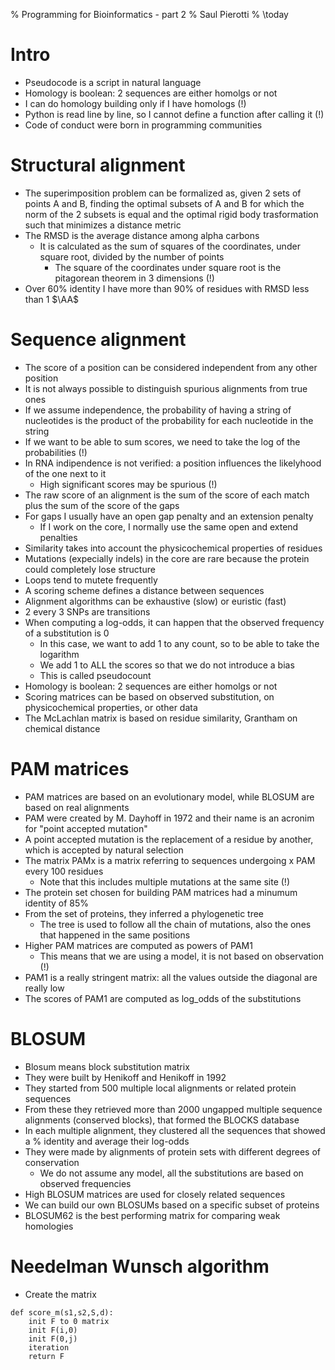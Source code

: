 % Programming for Bioinformatics - part 2
% Saul Pierotti
% \today

# Intro
* Pseudocode is a script in natural language
* Homology is boolean: 2 sequences are either homolgs or not
* I can do homology building only if I have homologs (!)
* Python is read line by line, so I cannot define a function after calling it (!)
* Code of conduct were born in programming communities

# Structural alignment
* The superimposition problem can be formalized as, given 2 sets of points A and B, finding the optimal subsets of A and B for which the norm of the 2 subsets is equal and the optimal rigid body trasformation such that minimizes a distance metric
* The RMSD is the average distance among alpha carbons
	* It is calculated as the sum of squares of the coordinates, under square root, divided by the number of points
		* The square of the coordinates under square root is the pitagorean theorem in 3 dimensions (!)
* Over 60% identity I have more than 90% of residues with RMSD less than 1 $\AA$

# Sequence alignment
* The score of a position can be considered independent from any other position
* It is not always possible to distinguish spurious alignments from true ones
* If we assume independence, the probability of having a string of nucleotides is the product of the probability for each nucleotide in the string
* If we want to be able to sum scores, we need to take the log of the probabilities (!)
* In RNA indipendence is not verified: a position influences the likelyhood of the one next to it
	* High significant scores may be spurious (!)
* The raw score of an alignment is the sum of the score of each match plus the sum of the score of the gaps
* For gaps I usually have an open gap penalty and an extension penalty
	* If I work on the core, I normally use the same open and extend penalties
* Similarity takes into account the physicochemical properties of residues
* Mutations (expecially indels) in the core are rare because the protein could completely lose structure
* Loops tend to mutete frequently
* A scoring scheme defines a distance between sequences
* Alignment algorithms can be exhaustive (slow) or euristic (fast)
* 2 every 3 SNPs are transitions
* When computing a log-odds, it can happen that the observed frequency of a substitution is 0
	* In this case, we want to add 1 to any count, so to be able to take the logarithm
	* We add 1 to ALL the scores so that we do not introduce a bias
	* This is called pseudocount
* Homology is boolean: 2 sequences are either homolgs or not
* Scoring matrices can be based on observed substitution, on physicochemical properties, or other data
* The McLachlan matrix is based on residue similarity, Grantham on chemical distance

# PAM matrices
* PAM matrices are based on an evolutionary model, while BLOSUM are based on real alignments
* PAM were created by M. Dayhoff in 1972 and their name is an acronim for "point accepted mutation"
* A point accepted mutation is the replacement of a residue by another, which is accepted by natural selection
* The matrix PAMx is a matrix referring to sequences undergoing x PAM every 100 residues
	* Note that this includes multiple mutations at the same site (!)
* The protein set chosen for building PAM matrices had a minumum identity of 85%
* From the set of proteins, they inferred a phylogenetic tree
	* The tree is used to follow all the chain of mutations, also the ones that happened in the same positions
* Higher PAM matrices are computed as powers of PAM1
	* This means that we are using a model, it is not based on observation (!)
* PAM1 is a really stringent matrix: all the values outside the diagonal are really low
* The scores of PAM1 are computed as log_odds of the substitutions

# BLOSUM
* Blosum means block substitution matrix
* They were built by Henikoff and Henikoff in 1992
* They started from 500 multiple local alignments or related protein sequences
* From these they retrieved more than 2000 ungapped multiple sequence alignments (conserved blocks), that formed the BLOCKS database
* In each multiple alignment, they clustered all the sequences that showed a % identity and average their log-odds
* They were made by alignments of protein sets with different degrees of conservation
	* We do not assume any model, all the substitutions are based on observed frequencies
* High BLOSUM matrices are used for closely related sequences
* We can build our own BLOSUMs based on a specific subset of proteins
* BLOSUM62 is the best performing matrix for comparing weak homologies

# Needelman Wunsch algorithm
* Create the matrix

```
def score_m(s1,s2,S,d):
	init F to 0 matrix
	init F(i,0)
	init F(0,j)
	iteration
	return F
```
